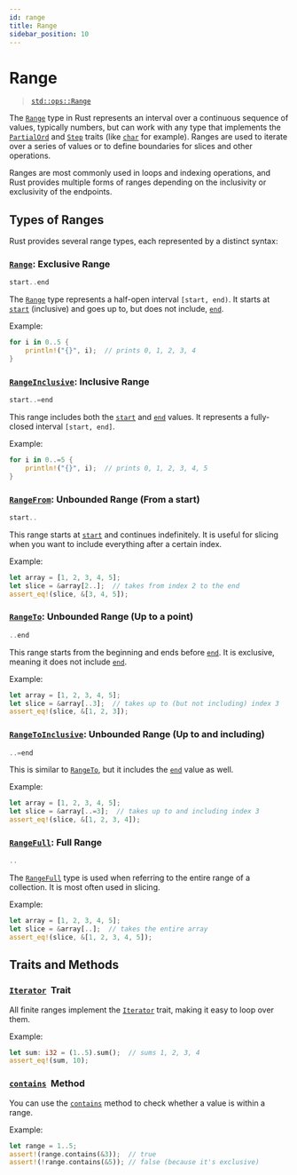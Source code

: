 ```yaml
---
id: range
title: Range
sidebar_position: 10
---
```


# Range

> [`std::ops::Range`][range]

The [`Range`][range] type in Rust represents an interval over a continuous sequence of values, typically numbers,
but can work with any type that implements the [`PartialOrd`][partial-ord] and [`Step`][step] traits (like [
`char`][char] for example).
Ranges are used to iterate over a series of values or to define boundaries for slices and other operations.

Ranges are most commonly used in loops and indexing operations,
and Rust provides multiple forms of ranges depending on the inclusivity or exclusivity of the endpoints.

## Types of Ranges

Rust provides several range types, each represented by a distinct syntax:

### [`Range`][range]: Exclusive Range

```rust
start..end
```

The [`Range`][range] type represents a half-open interval `[start, end)`.
It starts at [`start`][range-start] (inclusive) and goes up to, but does not include, [`end`][range-end].

Example:

```rust
for i in 0..5 {
    println!("{}", i);  // prints 0, 1, 2, 3, 4
}
```

### [`RangeInclusive`][range-inclusive]: Inclusive Range

```rust
start..=end
```

This range includes both the [`start`][range-start] and [`end`][range-end] values.
It represents a fully-closed interval `[start, end]`.

Example:

```rust
for i in 0..=5 {
    println!("{}", i);  // prints 0, 1, 2, 3, 4, 5
}
```

### [`RangeFrom`][range-from]: Unbounded Range (From a start)

```rust
start..
```

This range starts at [`start`][range-start] and continues indefinitely.
It is useful for slicing when you want to include everything after a certain index.

Example:

```rust
let array = [1, 2, 3, 4, 5];
let slice = &array[2..];  // takes from index 2 to the end
assert_eq!(slice, &[3, 4, 5]);
```

### [`RangeTo`][range-to]: Unbounded Range (Up to a point)

```rust
..end
```

This range starts from the beginning and ends before [`end`][range-end]. It is exclusive,
meaning it does not include [`end`][range-end].

Example:

```rust
let array = [1, 2, 3, 4, 5];
let slice = &array[..3];  // takes up to (but not including) index 3
assert_eq!(slice, &[1, 2, 3]);
```

### [`RangeToInclusive`][range-to-inclusive]: Unbounded Range (Up to and including)

```rust
..=end
```

This is similar to [`RangeTo`][range-to], but it includes the [`end`][range-end] value as well.

Example:

```rust
let array = [1, 2, 3, 4, 5];
let slice = &array[..=3];  // takes up to and including index 3
assert_eq!(slice, &[1, 2, 3, 4]);
```

### [`RangeFull`][range-full]: Full Range

```rust
..
```

The [`RangeFull`][range-full] type is used when referring to the entire range of a collection.
It is most often used in slicing.

Example:

```rust
let array = [1, 2, 3, 4, 5];
let slice = &array[..];  // takes the entire array
assert_eq!(slice, &[1, 2, 3, 4, 5]);
```

## Traits and Methods

### [`Iterator`][range-iterator]&nbsp; Trait

All finite ranges implement the [`Iterator`][range-iterator] trait, making it easy to loop over them.

Example:

```rust
let sum: i32 = (1..5).sum();  // sums 1, 2, 3, 4
assert_eq!(sum, 10);
```

### [`contains`][range-contains]&nbsp; Method

You can use the [`contains`][range-contains] method to check whether a value is within a range.

Example:

```rust
let range = 1..5;
assert!(range.contains(&3));  // true
assert!(!range.contains(&5)); // false (because it's exclusive)
```

[partial-ord]: https://doc.rust-lang.org/std/cmp/trait.PartialOrd.html
[char]: https://doc.rust-lang.org/std/primitive.char.html
[step]: https://doc.rust-lang.org/std/iter/trait.Step.html
[range]: https://doc.rust-lang.org/std/ops/struct.Range.html
[range-start]: https://doc.rust-lang.org/std/ops/struct.RangeInclusive.html#method.start
[range-end]: https://doc.rust-lang.org/std/ops/struct.RangeInclusive.html#method.end
[range-contains]: https://doc.rust-lang.org/std/ops/struct.Range.html#method.contains
[range-iterator]: https://doc.rust-lang.org/std/ops/struct.Range.html#impl-Iterator-for-Range%3CA%3E
[range-full]: https://doc.rust-lang.org/std/ops/struct.RangeFull.html
[range-to-inclusive]: https://doc.rust-lang.org/std/ops/struct.RangeToInclusive.html
[range-to]: https://doc.rust-lang.org/std/ops/struct.RangeTo.html
[range-from]: https://doc.rust-lang.org/std/ops/struct.RangeFrom.html
[range-inclusive]: https://doc.rust-lang.org/std/ops/struct.RangeInclusive.html

